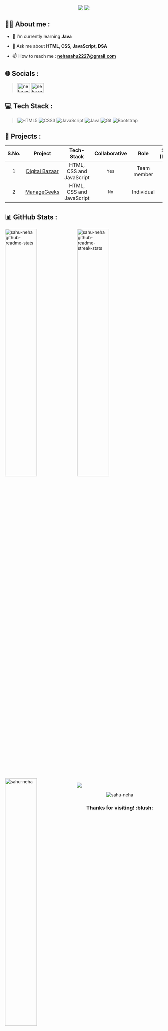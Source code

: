 <p align="center">
  <img src="https://readme-typing-svg.demolab.com/?lines=Hi+👋+from+Neha!;Aspiring+Java+Developer+From+India&font=Fira%20Code&center=true&width=700&height=50&weight=700&size=25&duration=2000&pause=2000">
  <img src="https://user-images.githubusercontent.com/73097560/115834477-dbab4500-a447-11eb-908a-139a6edaec5c.gif">
</p> 

## 👨‍💻 About me :

- 🌱 I’m currently learning **Java**
<!-- - , SpringBoot, Hibernate, MySQL -->

- 💬 Ask me about **HTML, CSS, JavaScript, DSA**

- 📫 How to reach me : **nehasahu2227@gmail.com**


## 🌐 Socials :

><a href="https://www.linkedin.com/in/neha-s-3925a4239/" target="blank"><img align="center" src="https://cdn.jsdelivr.net/npm/simple-icons@3.0.1/icons/linkedin.svg" alt="neha.prog" height="30" width="40" /></a>
<a href="https://discordapp.com/users/589433155635773470" target="blank"><img align="center" src="https://cdn.jsdelivr.net/npm/simple-icons@3.0.1/icons/discord.svg" alt="neha.prog" height="30" width="40" /></a>
<!-- <a href="https://twitter.com/nehasahu272727" target="blank"><img align="center" src="https://cdn.jsdelivr.net/npm/simple-icons@3.0.1/icons/twitter.svg" alt="neha-sahu" height="30" width="40" /></a> -->

<!-- <a href="https://github.com/sahu-neha" target="_blank"> ![Github: sahu-neha](https://img.shields.io/badge/GitHub-100000?style=plastic&logo=github)</a>
<a href="https://www.linkedin.com/in/neha-s-3925a4239/">![LinkedIn: nehasahu](https://img.shields.io/badge/-LinkedIn-0e76a8?style=plastic&logo=linkedIn)</a>
<a href="https://discord.gg/#1666">![Discord: nehasahu2227](https://img.shields.io/badge/-Discord-833AB4?style=plastic&logo=discord)</a>
<!-- <a href="http://nehasahu.me/Portfolio2023">![Website: 3D Portfolio](https://img.shields.io/badge/website-000000?style=plastic&logo=About.me&logoColor=white)</a> -->


## 💻 Tech Stack :
>![HTML5](https://img.shields.io/badge/html5-0a0c10.svg?style=for-the-badge&logo=html5&logoColor=white) 
![CSS3](https://img.shields.io/badge/css3-0a0c10.svg?style=for-the-badge&logo=css3&logoColor=white) 
![JavaScript](https://img.shields.io/badge/javascript-0a0c10.svg?style=for-the-badge&logo=javascript&logoColor=%23F7DF1E) 
![Java](https://img.shields.io/badge/java-0a0c10?style=for-the-badge&logo=java&logoColor=white) 
![Git](https://img.shields.io/badge/git-0a0c10?style=for-the-badge&logo=git&logoColor=white) 
![Bootstrap](https://img.shields.io/badge/bootstrap-0a0c10.svg?style=for-the-badge&logo=bootstrap&logoColor=white)


## 📜 Projects :

| S.No. | Project | Tech-Stack |  Collaborative | Role | Span (Days) | Clone of |
|:--:| :----------------------------: | :----------------------------------------------:|:--------:|:---------:|:-----:|:----------------:|
| 1 |  [Digital Bazaar](https://digital-bazaar.netlify.app/)| HTML, CSS and JavaScript | `Yes`|  Team member| 5 |[JioMart](https://www.jiomart.com/)|
| 2 |  [ManageGeeks](https://heartfelt-belekoy-7286f4.netlify.app/)| HTML, CSS and JavaScript| `No` | Individual|   5 |[Wrike](https://www.wrike.com/main/)|      


## 📊 GitHub Stats :

<a href="https://github.com/sahu-neha?tab=repositories"><img src="https://github-readme-stats.vercel.app/api?username=sahu-neha&theme=gotham&show_icons=true&count_private=true&hide_border=true"  width="45%" alt="sahu-neha github-readme-stats"/></a>
<a href="https://github.com/sahu-neha?tab=stars"><img src="https://github-readme-streak-stats.herokuapp.com?user=sahu-neha&theme=gotham&hide_border=true&date_format=M%20j%5B%2C%20Y%5D"  width="45%" alt="sahu-neha github-readme-streak-stats"/></a>
<a href="#"><img src="https://github-readme-stats.vercel.app/api/top-langs/?username=sahu-neha&theme=gotham&hide_border=true&layout=compact&langs_count=6" alt="sahu-neha" width="45%" align="left"></a>


<img src="https://user-images.githubusercontent.com/73097560/115834477-dbab4500-a447-11eb-908a-139a6edaec5c.gif">

<p align="center"> <img src="https://komarev.com/ghpvc/?username=sahu-neha&label=Profile%20views&color=0e75b6&style=flat" alt="sahu-neha" /> </p>

<h3 align="center">Thanks for visiting! :blush: </h3>


